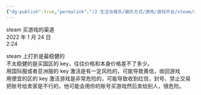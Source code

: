 ```yaml
---
{"dg-publish":true,"permalink":"/2 生活与娱乐/娱乐方式/游戏/游戏平台/steam/steam买游戏的渠道/","title":"steam买游戏的渠道"}
---
```



steam 买游戏的渠道  
2022 年 1 月 24 日  
2:24

steam 上打折是最稳健的  
不太稳健的是买国区的 key，往往价格和本身价格差不了多少。  
用国际服或者亚洲服的 key 激活是有一定风险的，可能导致黄信，收回游戏  
用便宜的区的 key 激活游戏是非常危险的，可能导致收到红信，封号、禁止交易  
把账号给卖家是不行的，他可能会用你的账号买游戏然后卖给别人，很危险。
